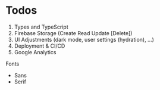 # Todos

1. Types and TypeScript
2. Firebase Storage (Create Read Update [Delete])
5. UI Adjustments (dark mode, user settings (hydration), ...)
6. Deployment & CI/CD
7. Google Analytics



Fonts
- Sans
- Serif
